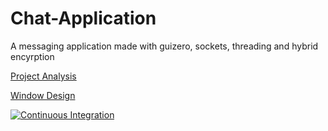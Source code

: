# Chat-Application
A messaging application made with guizero, sockets, threading and hybrid encyrption

[Project Analysis](https://catrustorg-my.sharepoint.com/:w:/r/personal/117438_combertonvc_org/_layouts/15/doc2.aspx?sourcedoc=%7B75D62613-B7AE-4724-A8B9-E3878D56DED6%7D&file=Project%20Analysis.docx&action=default&mobileredirect=true&DefaultItemOpen=1&ct=1672700762214&wdOrigin=OFFICECOM-WEB.START.EDGEWORTH&cid=13409898-ed8a-4772-8482-e721059107db)

[Window Design](https://www.figma.com/file/gWLmDuu4jKXoQdtIyG4X6V/Chat-Window?node-id=0-1&t=o4nIJRRyuSY1FWMT-0)

[![Continuous Integration](https://github.com/tomm13/Chat-Application/actions/workflows/continuous-integration.yml/badge.svg?branch=master)](https://github.com/tomm13/Chat-Application/actions/workflows/continuous-integration.yml)
